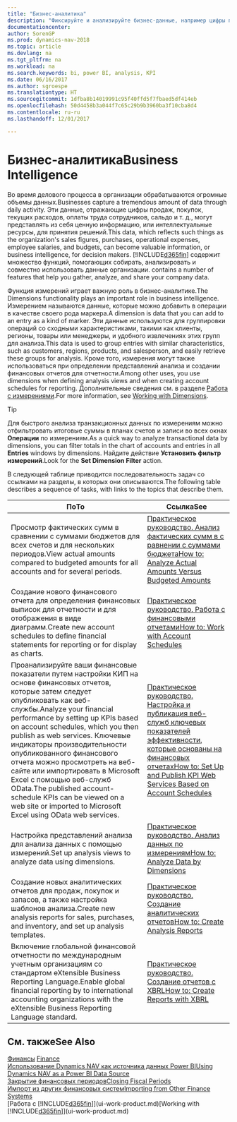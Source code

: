 ```yaml
---
title: "Бизнес-аналитика"
description: "Фиксируйте и анализируйте бизнес-данные, например цифры продаж, покупок, текущих расходов, оплаты труда сотрудников и бюджеты, которые могут представлять собой ценную информацию для бизнес-аналитики и принятия решений."
documentationcenter: 
author: SorenGP
ms.prod: dynamics-nav-2018
ms.topic: article
ms.devlang: na
ms.tgt_pltfrm: na
ms.workload: na
ms.search.keywords: bi, power BI, analysis, KPI
ms.date: 06/16/2017
ms.author: sgroespe
ms.translationtype: HT
ms.sourcegitcommit: 1dfba8b14019991c95f40ffd5f7fbaed5df414eb
ms.openlocfilehash: 50d4458b3a044f7c65c29b9b3960ba3f10cba8d4
ms.contentlocale: ru-ru
ms.lasthandoff: 12/01/2017

---
```

# <a name="business-intelligence"></a><span data-ttu-id="9791a-103">Бизнес-аналитика</span><span class="sxs-lookup"><span data-stu-id="9791a-103">Business Intelligence</span></span>
<span data-ttu-id="9791a-104">Во время делового процесса в организации обрабатываются огромные объемы данных.</span><span class="sxs-lookup"><span data-stu-id="9791a-104">Businesses capture a tremendous amount of data through daily activity.</span></span> <span data-ttu-id="9791a-105">Эти данные, отражающие цифры продаж, покупок, текущих расходов, оплаты труда сотрудников, сальдо и т. д., могут представлять из себя ценную информацию, или интеллектуальные ресурсы, для принятия решений.</span><span class="sxs-lookup"><span data-stu-id="9791a-105">This data, which reflects such things as the organization's sales figures, purchases, operational expenses, employee salaries, and budgets, can become valuable information, or business intelligence, for decision makers.</span></span> [!INCLUDE[d365fin](includes/d365fin_md.md)]<span data-ttu-id="9791a-106"> содержит множество функций, помогающих собирать, анализировать и совместно использовать данные организации.</span><span class="sxs-lookup"><span data-stu-id="9791a-106"> contains a number of features that help you gather, analyze, and share your company data.</span></span>

<span data-ttu-id="9791a-107">Функция измерений играет важную роль в бизнес-аналитике.</span><span class="sxs-lookup"><span data-stu-id="9791a-107">The Dimensions functionality plays an important role in business intelligence.</span></span> <span data-ttu-id="9791a-108">Измерением называются данные, которые можно добавить в операции в качестве своего рода маркера.</span><span class="sxs-lookup"><span data-stu-id="9791a-108">A dimension is data that you can add to an entry as a kind of marker.</span></span> <span data-ttu-id="9791a-109">Эти данные используются для группировки операций со сходными характеристиками, такими как клиенты, регионы, товары или менеджеры, и удобного извлечениях этих групп для анализа.</span><span class="sxs-lookup"><span data-stu-id="9791a-109">This data is used to group entries with similar characteristics, such as customers, regions, products, and salesperson, and easily retrieve these groups for analysis.</span></span> <span data-ttu-id="9791a-110">Кроме того, измерения могут также использоваться при определении представлений анализа и создании финансовых отчетов для отчетности.</span><span class="sxs-lookup"><span data-stu-id="9791a-110">Among other uses, you use dimensions  when defining analysis views and when creating account schedules for reporting.</span></span> <span data-ttu-id="9791a-111">Дополнительные сведения см. в разделе [Работа с измерениями](finance-dimensions.md).</span><span class="sxs-lookup"><span data-stu-id="9791a-111">For more information, see [Working with Dimensions](finance-dimensions.md).</span></span>

> [!TIP]
> <span data-ttu-id="9791a-112">Для быстрого анализа транзакционных данных по измерениям можно отфильтровать итоговые суммы в планах счетов и записи во всех окнах **Операции** по измерениям.</span><span class="sxs-lookup"><span data-stu-id="9791a-112">As a quick way to analyze transactional data by dimensions, you can filter totals in the chart of accounts and entries in all **Entries** windows by dimensions.</span></span> <span data-ttu-id="9791a-113">Найдите действие **Установить фильтр измерений**.</span><span class="sxs-lookup"><span data-stu-id="9791a-113">Look for the **Set Dimension Filter** action.</span></span>  

<span data-ttu-id="9791a-114">В следующей таблице приводится последовательность задач со ссылками на разделы, в которых они описываются.</span><span class="sxs-lookup"><span data-stu-id="9791a-114">The following table describes a sequence of tasks, with links to the topics that describe them.</span></span>  

| <span data-ttu-id="9791a-115">По</span><span class="sxs-lookup"><span data-stu-id="9791a-115">To</span></span> | <span data-ttu-id="9791a-116">Ссылка</span><span class="sxs-lookup"><span data-stu-id="9791a-116">See</span></span> |
| --- | --- |
|<span data-ttu-id="9791a-117">Просмотр фактических сумм в сравнении с суммами бюджетов для всех счетов и для нескольких периодов.</span><span class="sxs-lookup"><span data-stu-id="9791a-117">View actual amounts compared to budgeted amounts for all accounts and for several periods.</span></span>|[<span data-ttu-id="9791a-118">Практическое руководство. Анализ фактических сумм в с равнении с суммами бюджета</span><span class="sxs-lookup"><span data-stu-id="9791a-118">How to: Analyze Actual Amounts Versus Budgeted Amounts</span></span>](bi-how-analyze-actual-versus-budget.md)|
|<span data-ttu-id="9791a-119">Создание нового финансового отчета для определения финансовых выписок для отчетности и для отображения в виде диаграмм.</span><span class="sxs-lookup"><span data-stu-id="9791a-119">Create new account schedules to define financial statements for reporting or for display as charts.</span></span>|[<span data-ttu-id="9791a-120">Практическое руководство. Работа с финансовыми отчетами</span><span class="sxs-lookup"><span data-stu-id="9791a-120">How to: Work with Account Schedules</span></span>](bi-how-work-account-schedule.md)|
|<span data-ttu-id="9791a-121">Проанализируйте ваши финансовые показатели путем настройки КИП на основе финансовых отчетов, которые затем следует опубликовать как веб-службы.</span><span class="sxs-lookup"><span data-stu-id="9791a-121">Analyze your financial performance by setting up KPIs based on account schedules, which you then publish as web services.</span></span> <span data-ttu-id="9791a-122">Ключевые индикаторы производительности опубликованного финансового отчета можно просмотреть на веб-сайте или импортировать в Microsoft Excel с помощью веб-служб OData.</span><span class="sxs-lookup"><span data-stu-id="9791a-122">The published account-schedule KPIs can be viewed on a web site or imported to Microsoft Excel using OData web services.</span></span>|[<span data-ttu-id="9791a-123">Практическое руководство. Настройка и публикация веб-служб ключевых показателей эффективности, которые основаны на финансовых отчетах</span><span class="sxs-lookup"><span data-stu-id="9791a-123">How to: Set Up and Publish KPI Web Services Based on Account Schedules</span></span>](bi-how-to-set-up-and-publish-kpi-web-services-based-on-account-schedules.md)|
|<span data-ttu-id="9791a-124">Настройка представлений анализа для анализа данных с помощью измерений.</span><span class="sxs-lookup"><span data-stu-id="9791a-124">Set up analysis views to analyze data using dimensions.</span></span>|[<span data-ttu-id="9791a-125">Практическое руководство. Анализ данных по измерениям</span><span class="sxs-lookup"><span data-stu-id="9791a-125">How to: Analyze Data by Dimensions</span></span>](bi-how-analyze-data-dimension.md)|
|<span data-ttu-id="9791a-126">Создание новых аналитических отчетов для продаж, покупок и запасов, а также настройка шаблонов анализа.</span><span class="sxs-lookup"><span data-stu-id="9791a-126">Create new analysis reports for sales, purchases, and inventory, and set up analysis templates.</span></span>|[<span data-ttu-id="9791a-127">Практическое руководство. Создание аналитических отчетов</span><span class="sxs-lookup"><span data-stu-id="9791a-127">How to: Create Analysis Reports</span></span>](bi-how-create-analysis-views-reports.md)|
|<span data-ttu-id="9791a-128">Включение глобальной финансовой отчетности по международным учетным организациям со стандартом eXtensible Business Reporting Language.</span><span class="sxs-lookup"><span data-stu-id="9791a-128">Enable global financial reporting by to international accounting organizations with the eXtensible Business Reporting Language standard.</span></span>|[<span data-ttu-id="9791a-129">Практическое руководство. Создание отчетов с XBRL</span><span class="sxs-lookup"><span data-stu-id="9791a-129">How to: Create Reports with XBRL</span></span>](bi-create-reports-with-xbrl.md)|

## <a name="see-also"></a><span data-ttu-id="9791a-130">См. также</span><span class="sxs-lookup"><span data-stu-id="9791a-130">See Also</span></span>
<span data-ttu-id="9791a-131">[Финансы](finance.md)  </span><span class="sxs-lookup"><span data-stu-id="9791a-131">[Finance](finance.md)  </span></span>  
[<span data-ttu-id="9791a-132">Использование Dynamics NAV как источника данных Power BI</span><span class="sxs-lookup"><span data-stu-id="9791a-132">Using Dynamics NAV as a Power BI Data Source</span></span>](across-how-use-financials-data-source-powerbi.md)  
[<span data-ttu-id="9791a-133">Закрытие финансовых периодов</span><span class="sxs-lookup"><span data-stu-id="9791a-133">Closing Fiscal Periods</span></span>](year-close-years-periods.md)  
[<span data-ttu-id="9791a-134">Импорт из других финансовых систем</span><span class="sxs-lookup"><span data-stu-id="9791a-134">Importing from Other Finance Systems</span></span>](upload-data.md)  
<span data-ttu-id="9791a-135">[Работа с [!INCLUDE[d365fin](includes/d365fin_md.md)]](ui-work-product.md)</span><span class="sxs-lookup"><span data-stu-id="9791a-135">[Working with [!INCLUDE[d365fin](includes/d365fin_md.md)]](ui-work-product.md)</span></span>

